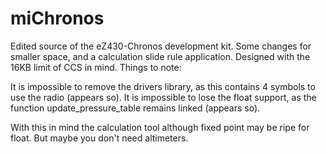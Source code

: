 miChronos
=========

Edited source of the eZ430-Chronos development kit. Some changes for smaller space, and a calculation slide rule application. Designed with the 16KB limit of CCS in mind. Things to note:

It is impossible to remove the drivers library, as this contains 4 symbols to use the radio (appears so).
It is impossible to lose the float support, as the function update_pressure_table remains linked (appears so).

With this in mind the calculation tool although fixed point may be ripe for float. But maybe you don't need altimeters.
